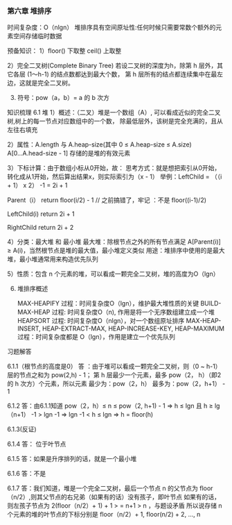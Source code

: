 ### 第六章 堆排序

时间复杂度：O（nlgn）
堆排序具有空间原址性:任何时候只需要常数个额外的元素空间存储临时数据

预备知识：
1）floor() 下取整
   ceil()  上取整

2）完全二叉树(Complete Binary Tree)
若设二叉树的深度为h，除第 h 层外，其它各层 (1～h-1) 的结点数都达到最大个数，
第 h 层所有的结点都连续集中在最左边，这就是完全二叉树。

3) 符号：pow（a，b）= a 的 b 次方


知识梳理
6.1 堆
1）概述：（二叉）堆是一个数组（A）, 可以看成近似的完全二叉树,树上的每一节点对应数组中的一个数，
         除最低层外，该树是完全充满的，且从左往右填充

2）属性：A.length 与 A.heap-size(其中 0 ≤ A.heap-size ≤ A.size)
        A[0...A.head-size - 1] 存储的是堆的有效元素

3）下标计算：由于数组小标从0开始，故：
思考方式：就是想把索引从0开始，转化成从1开始，然后算出结果x，则实际索引为（x - 1）
举例：LeftChild = （（i + 1） x 2） -1 = 2i + 1

Parent（i）
return floor(i/2) - 1  // 之前搞错了，牢记 ：不是 floor((i-1)/2)

LeftChild(i)
return 2i + 1

RightChild
return 2i + 2

4）分类：最大堆 和 最小堆
最大堆：除根节点之外的所有节点满足 A[Parent(i)] ≥ A(i)，当然根节点是堆的最大值，最小堆定义类似
用途：堆排序中使用的是最大堆，最小堆通常用来构造优先队列

5）性质：包含 n 个元素的堆，可以看成一颗完全二叉树，堆的高度为O（lgn）


6) 堆排序概述

    MAX-HEAPIFY 过程：时间复杂度O（lgn），维护最大堆性质的关键
    BUILD-MAX-HEAP 过程: 时间复杂度O（n), 作用是将一个无序数组建立成一个堆
    HEAPSORT 过程: 时间复杂度O（nlgn），对一个数组原址排序
    MAX-HEAP-INSERT, HEAP-EXTRACT-MAX, HEAP-INCREASE-KEY, HEAP-MAXIMUM 过程：时间复杂度都是 O（lgn），作用是建立一个优先队列



习题解答

6.1.1（根节点的高度是0）
答 ：由于堆可以看成一颗完全二叉树，则（0 ~ h-1）层的节点之和为 pow(2,h) - 1；
    第 h 层最少一个元素，最多 pow（2， h）（即2的 h 次方）个元素，所以元素
    最少为：pow（2，h）
    最多为：pow（2，h+1） - 1


6.1.2
答：由6.1.1知道
    pow（2，h）≤ n ≤ pow（2, h+1) - 1
  =>   h ≤ lgn 且 h ≥ lg（n+1） -1 > lgn -1
  =>   lgn -1 < h ≤ lgn
  =>   h = floor(h)

6.1.3(反证)

6.1.4
答： 位于叶节点

6.1.5
答：如果是升序排列的话，就是一个最小堆

6.1.6
答：不是

6.1.7
答：我们知道，堆是一个完全二叉树，最后一个节点 n 的父节点为 floor（n/2）,则其父节点的右兄弟（如果有的话）没有孩子，即叶节点
如果有的话，则左孩子节点为 2(floor（n/2）+ 1) + 1   > = n+1 > n ，与题设矛盾
所以说存储 n 个元素的堆的叶节点的下标分别是 floor（n/2）+ 1, floor(n/2) + 2, ..., n







